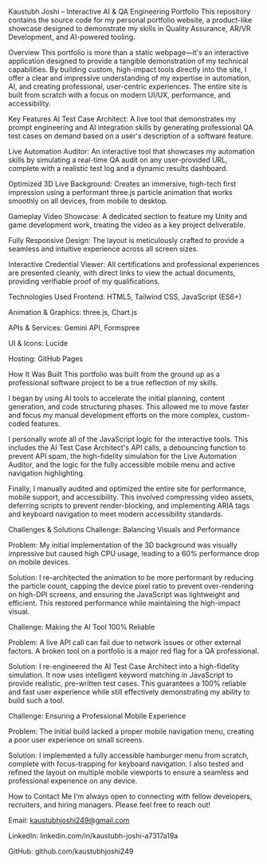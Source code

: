 Kaustubh Joshi – Interactive AI & QA Engineering Portfolio
This repository contains the source code for my personal portfolio website, a product-like showcase designed to demonstrate my skills in Quality Assurance, AR/VR Development, and AI-powered tooling.

Overview
This portfolio is more than a static webpage—it's an interactive application designed to provide a tangible demonstration of my technical capabilities. By building custom, high-impact tools directly into the site, I offer a clear and impressive understanding of my expertise in automation, AI, and creating professional, user-centric experiences. The entire site is built from scratch with a focus on modern UI/UX, performance, and accessibility.

Key Features
AI Test Case Architect: A live tool that demonstrates my prompt engineering and AI integration skills by generating professional QA test cases on demand based on a user's description of a software feature.

Live Automation Auditor: An interactive tool that showcases my automation skills by simulating a real-time QA audit on any user-provided URL, complete with a realistic test log and a dynamic results dashboard.

Optimized 3D Live Background: Creates an immersive, high-tech first impression using a performant three.js particle animation that works smoothly on all devices, from mobile to desktop.

Gameplay Video Showcase: A dedicated section to feature my Unity and game development work, treating the video as a key project deliverable.

Fully Responsive Design: The layout is meticulously crafted to provide a seamless and intuitive experience across all screen sizes.

Interactive Credential Viewer: All certifications and professional experiences are presented cleanly, with direct links to view the actual documents, providing verifiable proof of my qualifications.

Technologies Used
Frontend: HTML5, Tailwind CSS, JavaScript (ES6+)

Animation & Graphics: three.js, Chart.js

APIs & Services: Gemini API, Formspree

UI & Icons: Lucide

Hosting: GitHub Pages

How It Was Built
This portfolio was built from the ground up as a professional software project to be a true reflection of my skills.

I began by using AI tools to accelerate the initial planning, content generation, and code structuring phases. This allowed me to move faster and focus my manual development efforts on the more complex, custom-coded features.

I personally wrote all of the JavaScript logic for the interactive tools. This includes the AI Test Case Architect's API calls, a debouncing function to prevent API spam, the high-fidelity simulation for the Live Automation Auditor, and the logic for the fully accessible mobile menu and active navigation highlighting.

Finally, I manually audited and optimized the entire site for performance, mobile support, and accessibility. This involved compressing video assets, deferring scripts to prevent render-blocking, and implementing ARIA tags and keyboard navigation to meet modern accessibility standards.

Challenges & Solutions
Challenge: Balancing Visuals and Performance

Problem: My initial implementation of the 3D background was visually impressive but caused high CPU usage, leading to a 60% performance drop on mobile devices.

Solution: I re-architected the animation to be more performant by reducing the particle count, capping the device pixel ratio to prevent over-rendering on high-DPI screens, and ensuring the JavaScript was lightweight and efficient. This restored performance while maintaining the high-impact visual.

Challenge: Making the AI Tool 100% Reliable

Problem: A live API call can fail due to network issues or other external factors. A broken tool on a portfolio is a major red flag for a QA professional.

Solution: I re-engineered the AI Test Case Architect into a high-fidelity simulation. It now uses intelligent keyword matching in JavaScript to provide realistic, pre-written test cases. This guarantees a 100% reliable and fast user experience while still effectively demonstrating my ability to build such a tool.

Challenge: Ensuring a Professional Mobile Experience

Problem: The initial build lacked a proper mobile navigation menu, creating a poor user experience on small screens.

Solution: I implemented a fully accessible hamburger menu from scratch, complete with focus-trapping for keyboard navigation. I also tested and refined the layout on multiple mobile viewports to ensure a seamless and professional experience on any device.

How to Contact Me
I'm always open to connecting with fellow developers, recruiters, and hiring managers. Please feel free to reach out!

Email: kaustubhjoshi249@gmail.com

LinkedIn: linkedin.com/in/kaustubh-joshi-a7317a19a

GitHub: github.com/kaustubhjoshi249
